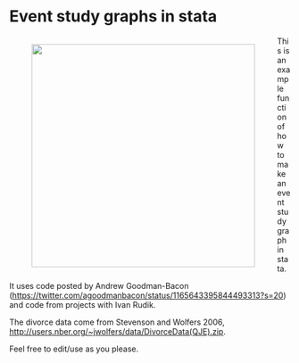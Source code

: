 # Event study graphs in stata 
<figure style="float:left;">
<img src="https://github.com/hollina/event_study_graphs/event-study.png" align="center"  width="400"  /> 
</figure>

This is an example function of how to make an event study graph in stata. 

It uses code posted by Andrew Goodman-Bacon (<https://twitter.com/agoodmanbacon/status/1165643395844493313?s=20>) and code from projects with Ivan Rudik. 

The divorce data come from Stevenson and Wolfers 2006, <http://users.nber.org/~jwolfers/data/DivorceData(QJE).zip>.

Feel free to edit/use as you please. 




